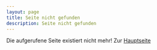 ```yaml
---
layout: page
title: Seite nicht gefunden
description: Seite nicht gefunden
---
```

Die aufgerufene Seite existiert nicht mehr! Zur <a href="/index.html">Hauptseite </a>